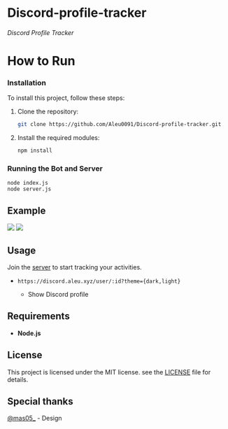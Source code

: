 # Discord-profile-tracker

###### Discord Profile Tracker

# How to Run

### Installation

To install this project, follow these steps:

1. Clone the repository:

    ```bash
    git clone https://github.com/Aleu0091/Discord-profile-tracker.git
    ```

2. Install the required modules:

    ```bash
    npm install
    ```


### Running the Bot and Server

    node index.js
    node server.js
## Example

![](https://discord.aleu.xyz/user/739673575929282571?theme=dark?v1) ![](https://discord.aleu.xyz/user/739673575929282571?theme=light?v1)

## Usage

Join the [server](https://discord.gg/rwsHDTcZbe) to start tracking your activities.

- `https://discord.aleu.xyz/user/:id?theme={dark,light}`

    - Show Discord profile

## Requirements

-   **Node.js**

## License

This project is licensed under the MIT license. see the [LICENSE](LICENSE) file for details.

## Special thanks
[@mas05_](https://github.com/ingyu0413) - Design 


